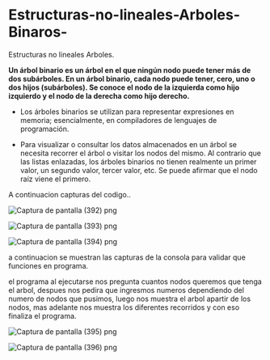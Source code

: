 # Estructuras-no-lineales-Arboles-Binaros-
Estructuras no lineales  Arboles.

**Un árbol binario es un árbol en el que ningún nodo puede tener más de dos subárboles. En un árbol binario, cada nodo puede tener, cero, uno o dos hijos (subárboles). Se conoce el nodo de la izquierda como hijo izquierdo y el nodo de la derecha como hijo derecho.**

+ Los árboles binarios se utilizan para representar expresiones en memoria; esencialmente, en compiladores de lenguajes de programación.

+ Para visualizar o consultar los datos almacenados en un árbol se necesita recorrer el árbol o visitar los nodos del mismo. Al contrario que las listas enlazadas, los árboles binarios no tienen realmente un primer valor, un segundo valor, tercer valor, etc. Se puede afirmar que el nodo raíz viene el primero.

A continuacion capturas del codigo..

![Captura de pantalla (392) png](https://user-images.githubusercontent.com/71051834/97524010-44b67200-1969-11eb-9689-5182c39aaac4.jpg)


![Captura de pantalla (393) png](https://user-images.githubusercontent.com/71051834/97524021-497b2600-1969-11eb-96e0-553a1e5f66e6.jpg)


![Captura de pantalla (394) png](https://user-images.githubusercontent.com/71051834/97524025-4c761680-1969-11eb-8736-e6cd89980a9f.jpg)


a continuacion se muestran las capturas de la consola para validar que funciones en programa.

el programa al ejecutarse nos pregunta cuantos nodos queremos que tenga el arbol, despues nos pedira que ingresmos numeros dependiendo del numero de nodos que pusimos, luego nos muestra  el arbol apartir de los nodos, mas adelante nos muestra los diferentes recorridos  y con eso finaliza el programa.


![Captura de pantalla (395) png](https://user-images.githubusercontent.com/71051834/97524076-631c6d80-1969-11eb-82e0-95d6728a041a.jpg)


![Captura de pantalla (396) png](https://user-images.githubusercontent.com/71051834/97524049-5730ab80-1969-11eb-94a9-4900435db481.jpg)
